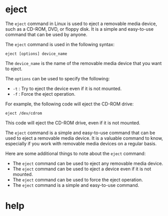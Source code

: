 # eject

The `eject` command in Linux is used to eject a removable media device, such as a CD-ROM, DVD, or floppy disk. It is a simple and easy-to-use command that can be used by anyone.

The `eject` command is used in the following syntax:

```
eject [options] device_name
```

The `device_name` is the name of the removable media device that you want to eject.

The `options` can be used to specify the following:

* `-t` : Try to eject the device even if it is not mounted.
* `-f` : Force the eject operation.

For example, the following code will eject the CD-ROM drive:

```
eject /dev/cdrom
```

This code will eject the CD-ROM drive, even if it is not mounted.

The `eject` command is a simple and easy-to-use command that can be used to eject a removable media device. It is a valuable command to know, especially if you work with removable media devices on a regular basis.

Here are some additional things to note about the `eject` command:

* The `eject` command can be used to eject any removable media device.
* The `eject` command can be used to eject a device even if it is not mounted.
* The `eject` command can be used to force the eject operation.
* The `eject` command is a simple and easy-to-use command.




# help 

```

```
